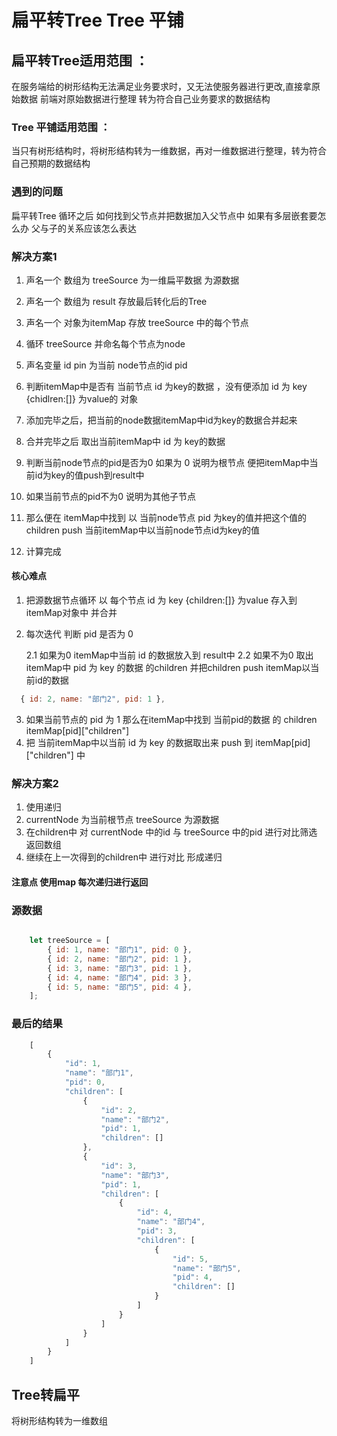 
# 扁平转Tree  Tree 平铺

## 扁平转Tree适用范围 ：
在服务端给的树形结构无法满足业务要求时，又无法使服务器进行更改,直接拿原始数据
前端对原始数据进行整理 转为符合自己业务要求的数据结构

### Tree 平铺适用范围 ：
当只有树形结构时，将树形结构转为一维数据，再对一维数据进行整理，转为符合自己预期的数据结构


### 遇到的问题
扁平转Tree 循环之后 如何找到父节点并把数据加入父节点中
如果有多层嵌套要怎么办 父与子的关系应该怎么表达


### 解决方案1 
1. 声名一个 数组为 treeSource 为一维扁平数据 为源数据
1. 声名一个 数组为 result 存放最后转化后的Tree
2. 声名一个 对象为itemMap 存放 treeSource 中的每个节点
4. 循环 treeSource 并命名每个节点为node 
5. 声名变量 id pin 为当前 node节点的id pid 
6. 判断itemMap中是否有 当前节点 id 为key的数据 ，没有便添加 id 为 key {chidlren:[]} 为value的 对象
7. 添加完毕之后，把当前的node数据itemMap中id为key的数据合并起来
8. 合并完毕之后 取出当前itemMap中 id 为 key的数据

9. 判断当前node节点的pid是否为0 如果为 0 说明为根节点 便把itemMap中当前id为key的值push到result中
10. 如果当前节点的pid不为0 说明为其他子节点 
11. 那么便在 itemMap中找到 以 当前node节点 pid 为key的值并把这个值的children push 当前itemMap中以当前node节点id为key的值

12. 计算完成

#### 核心难点

1. 把源数据节点循环 以 每个节点 id 为 key {children:[]} 为value 存入到itemMap对象中 并合并

2. 每次迭代 判断 pid 是否为 0 

   2.1 如果为0 itemMap中当前 id 的数据放入到 result中
   2.2 如果不为0 取出itemMap中 pid 为 key 的数据 的children 并把children push itemMap以当前id的数据

```js
  { id: 2, name: "部门2", pid: 1 },
```

3. 如果当前节点的 pid 为 1  那么在itemMap中找到 当前pid的数据 的 children    itemMap[pid]["children"]
4. 把 当前itemMap中以当前 id 为 key 的数据取出来  push 到 itemMap[pid]["children"] 中


### 解决方案2 
1. 使用递归
2. currentNode 为当前根节点  treeSource 为源数据
3. 在children中 对  currentNode 中的id 与  treeSource 中的pid 进行对比筛选 返回数组
4. 继续在上一次得到的children中 进行对比  形成递归

#### 注意点 使用map 每次递归进行返回


### 源数据
```javascript

    let treeSource = [
        { id: 1, name: "部门1", pid: 0 },
        { id: 2, name: "部门2", pid: 1 },
        { id: 3, name: "部门3", pid: 1 },
        { id: 4, name: "部门4", pid: 3 },
        { id: 5, name: "部门5", pid: 4 },
    ];

```


### 最后的结果

```javascript
    [
        {
            "id": 1,
            "name": "部门1",
            "pid": 0,
            "children": [
                {
                    "id": 2,
                    "name": "部门2",
                    "pid": 1,
                    "children": []
                },
                {
                    "id": 3,
                    "name": "部门3",
                    "pid": 1,
                    "children": [
                        {
                            "id": 4,
                            "name": "部门4",
                            "pid": 3,
                            "children": [
                                {
                                    "id": 5,
                                    "name": "部门5",
                                    "pid": 4,
                                    "children": []
                                }
                            ]
                        }
                    ]
                }
            ]
        }
    ]


```


## Tree转扁平
将树形结构转为一维数组